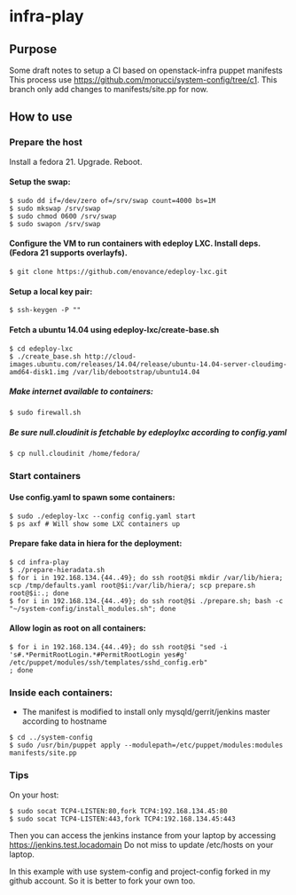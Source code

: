 # infra-play

## Purpose

Some draft notes to setup a CI based on openstack-infra puppet manifests
This process use https://github.com/morucci/system-config/tree/c1. This branch
only add changes to manifests/site.pp for now.

## How to use

### Prepare the host

Install a fedora 21. Upgrade. Reboot.

#### Setup the swap:
```
$ sudo dd if=/dev/zero of=/srv/swap count=4000 bs=1M
$ sudo mkswap /srv/swap
$ sudo chmod 0600 /srv/swap
$ sudo swapon /srv/swap
```

#### Configure the VM to run containers with edeploy LXC. Install deps. (Fedora 21 supports overlayfs).
```
$ git clone https://github.com/enovance/edeploy-lxc.git
```

#### Setup a local key pair:
```
$ ssh-keygen -P ""
```

#### Fetch a ubuntu 14.04 using edeploy-lxc/create-base.sh
```
$ cd edeploy-lxc
$ ./create_base.sh http://cloud-images.ubuntu.com/releases/14.04/release/ubuntu-14.04-server-cloudimg-amd64-disk1.img /var/lib/debootstrap/ubuntu14.04
```

##### Make internet available to containers:
```
$ sudo firewall.sh
```

##### Be sure null.cloudinit is fetchable by edeploylxc according to config.yaml
```
$ cp null.cloudinit /home/fedora/
```

### Start containers

#### Use config.yaml to spawn some containers:
```
$ sudo ./edeploy-lxc --config config.yaml start
$ ps axf # Will show some LXC containers up
```

#### Prepare fake data in hiera for the deployment:
```
$ cd infra-play
$ ./prepare-hieradata.sh
$ for i in 192.168.134.{44..49}; do ssh root@$i mkdir /var/lib/hiera; scp /tmp/defaults.yaml root@$i:/var/lib/hiera/; scp prepare.sh root@$i:.; done
$ for i in 192.168.134.{44..49}; do ssh root@$i ./prepare.sh; bash -c "~/system-config/install_modules.sh"; done
```

#### Allow login as root on all containers:
```
$ for i in 192.168.134.{44..49}; do ssh root@$i "sed -i 's#.*PermitRootLogin.*#PermitRootLogin yes#g' /etc/puppet/modules/ssh/templates/sshd_config.erb"
; done
```

### Inside each containers:
- The manifest is modified to install only mysqld/gerrit/jenkins master according to hostname
```
$ cd ../system-config
$ sudo /usr/bin/puppet apply --modulepath=/etc/puppet/modules:modules manifests/site.pp
```

### Tips

On your host:
```
$ sudo socat TCP4-LISTEN:80,fork TCP4:192.168.134.45:80
$ sudo socat TCP4-LISTEN:443,fork TCP4:192.168.134.45:443
```

Then you can access the jenkins instance from your laptop by accessing https://jenkins.test.locadomain
Do not miss to update /etc/hosts on your laptop.

In this example with use system-config and project-config forked in my github account.
So it is better to fork your own too.
